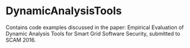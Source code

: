 # DynamicAnalysisTools
Contains code examples discussed in the paper: Empirical Evaluation of Dynamic Analysis Tools for Smart Grid Software Security, submitted to SCAM 2016.
